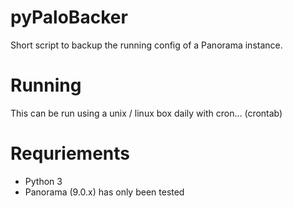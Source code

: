 # pyPaloBacker
Short script to backup the running config of a Panorama instance. 

# Running
This can be run using a unix / linux box daily with cron... (crontab)

# Requriements

* Python 3
* Panorama (9.0.x) has only been tested
